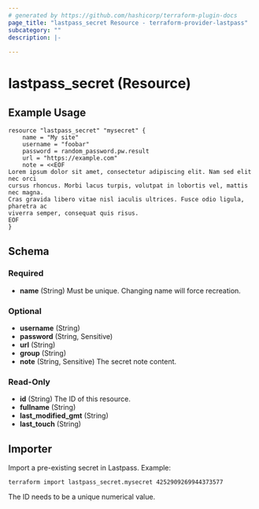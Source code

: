 ```yaml
---
# generated by https://github.com/hashicorp/terraform-plugin-docs
page_title: "lastpass_secret Resource - terraform-provider-lastpass"
subcategory: ""
description: |-
  
---
```


# lastpass_secret (Resource)

## Example Usage

```hcl
resource "lastpass_secret" "mysecret" {
    name = "My site"
    username = "foobar"
    password = random_password.pw.result
    url = "https://example.com"
    note = <<EOF
Lorem ipsum dolor sit amet, consectetur adipiscing elit. Nam sed elit nec orci
cursus rhoncus. Morbi lacus turpis, volutpat in lobortis vel, mattis nec magna.
Cras gravida libero vitae nisl iaculis ultrices. Fusce odio ligula, pharetra ac
viverra semper, consequat quis risus.
EOF
}
```

<!-- schema generated by tfplugindocs -->
## Schema

### Required

- **name** (String) Must be unique. Changing name will force recreation.

### Optional

- **username** (String)
- **password** (String, Sensitive)
- **url** (String)
- **group** (String)
- **note** (String, Sensitive) The secret note content.

### Read-Only

- **id** (String) The ID of this resource.
- **fullname** (String)
- **last_modified_gmt** (String)
- **last_touch** (String)

## Importer

Import a pre-existing secret in Lastpass. Example:

```
terraform import lastpass_secret.mysecret 4252909269944373577
```

The ID needs to be a unique numerical value.